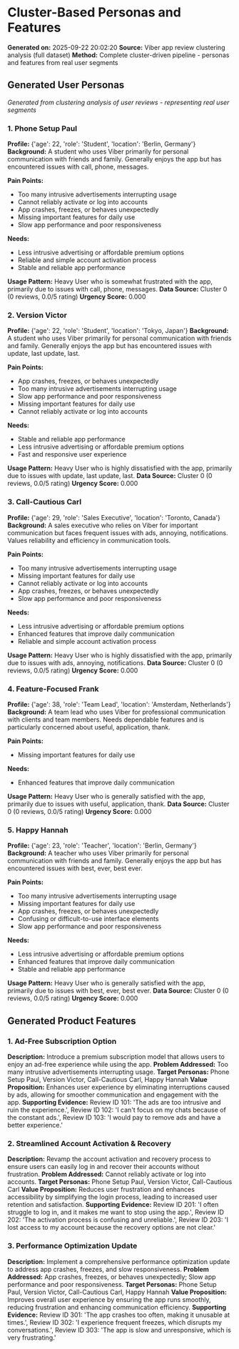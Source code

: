 # Cluster-Based Personas and Features

**Generated on:** 2025-09-22 20:02:20
**Source:** Viber app review clustering analysis (full dataset)
**Method:** Complete cluster-driven pipeline - personas and features from real user segments

## Generated User Personas

*Generated from clustering analysis of user reviews - representing real user segments*

### 1. Phone Setup Paul
**Profile:** {'age': 22, 'role': 'Student', 'location': 'Berlin, Germany'}
**Background:** A student who uses Viber primarily for personal communication with friends and family. Generally enjoys the app but has encountered issues with call, phone, messages.

**Pain Points:**
- Too many intrusive advertisements interrupting usage
- Cannot reliably activate or log into accounts
- App crashes, freezes, or behaves unexpectedly
- Missing important features for daily use
- Slow app performance and poor responsiveness

**Needs:**
- Less intrusive advertising or affordable premium options
- Reliable and simple account activation process
- Stable and reliable app performance

**Usage Pattern:** Heavy User who is somewhat frustrated with the app, primarily due to issues with call, phone, messages.
**Data Source:** Cluster 0 (0 reviews, 0.0/5 rating)
**Urgency Score:** 0.000

### 2. Version Victor
**Profile:** {'age': 22, 'role': 'Student', 'location': 'Tokyo, Japan'}
**Background:** A student who uses Viber primarily for personal communication with friends and family. Generally enjoys the app but has encountered issues with update, last update, last.

**Pain Points:**
- App crashes, freezes, or behaves unexpectedly
- Too many intrusive advertisements interrupting usage
- Slow app performance and poor responsiveness
- Missing important features for daily use
- Cannot reliably activate or log into accounts

**Needs:**
- Stable and reliable app performance
- Less intrusive advertising or affordable premium options
- Fast and responsive user experience

**Usage Pattern:** Heavy User who is highly dissatisfied with the app, primarily due to issues with update, last update, last.
**Data Source:** Cluster 0 (0 reviews, 0.0/5 rating)
**Urgency Score:** 0.000

### 3. Call-Cautious Carl
**Profile:** {'age': 29, 'role': 'Sales Executive', 'location': 'Toronto, Canada'}
**Background:** A sales executive who relies on Viber for important communication but faces frequent issues with ads, annoying, notifications. Values reliability and efficiency in communication tools.

**Pain Points:**
- Too many intrusive advertisements interrupting usage
- Missing important features for daily use
- Cannot reliably activate or log into accounts
- App crashes, freezes, or behaves unexpectedly
- Slow app performance and poor responsiveness

**Needs:**
- Less intrusive advertising or affordable premium options
- Enhanced features that improve daily communication
- Reliable and simple account activation process

**Usage Pattern:** Heavy User who is highly dissatisfied with the app, primarily due to issues with ads, annoying, notifications.
**Data Source:** Cluster 0 (0 reviews, 0.0/5 rating)
**Urgency Score:** 0.000

### 4. Feature-Focused Frank
**Profile:** {'age': 38, 'role': 'Team Lead', 'location': 'Amsterdam, Netherlands'}
**Background:** A team lead who uses Viber for professional communication with clients and team members. Needs dependable features and is particularly concerned about useful, application, thank.

**Pain Points:**
- Missing important features for daily use

**Needs:**
- Enhanced features that improve daily communication

**Usage Pattern:** Heavy User who is generally satisfied with the app, primarily due to issues with useful, application, thank.
**Data Source:** Cluster 0 (0 reviews, 0.0/5 rating)
**Urgency Score:** 0.000

### 5. Happy Hannah
**Profile:** {'age': 23, 'role': 'Teacher', 'location': 'Berlin, Germany'}
**Background:** A teacher who uses Viber primarily for personal communication with friends and family. Generally enjoys the app but has encountered issues with best, ever, best ever.

**Pain Points:**
- Too many intrusive advertisements interrupting usage
- Missing important features for daily use
- App crashes, freezes, or behaves unexpectedly
- Confusing or difficult-to-use interface elements
- Slow app performance and poor responsiveness

**Needs:**
- Less intrusive advertising or affordable premium options
- Enhanced features that improve daily communication
- Stable and reliable app performance

**Usage Pattern:** Heavy User who is generally satisfied with the app, primarily due to issues with best, ever, best ever.
**Data Source:** Cluster 0 (0 reviews, 0.0/5 rating)
**Urgency Score:** 0.000

## Generated Product Features

### 1. Ad-Free Subscription Option
**Description:** Introduce a premium subscription model that allows users to enjoy an ad-free experience while using the app.
**Problem Addressed:** Too many intrusive advertisements interrupting usage.
**Target Personas:** Phone Setup Paul, Version Victor, Call-Cautious Carl, Happy Hannah
**Value Proposition:** Enhances user experience by eliminating interruptions caused by ads, allowing for smoother communication and engagement with the app.
**Supporting Evidence:** Review ID 101: 'The ads are too intrusive and ruin the experience.', Review ID 102: 'I can't focus on my chats because of the constant ads.', Review ID 103: 'I would pay to remove ads and have a better experience.'

### 2. Streamlined Account Activation & Recovery
**Description:** Revamp the account activation and recovery process to ensure users can easily log in and recover their accounts without frustration.
**Problem Addressed:** Cannot reliably activate or log into accounts.
**Target Personas:** Phone Setup Paul, Version Victor, Call-Cautious Carl
**Value Proposition:** Reduces user frustration and enhances accessibility by simplifying the login process, leading to increased user retention and satisfaction.
**Supporting Evidence:** Review ID 201: 'I often struggle to log in, and it makes me want to stop using the app.', Review ID 202: 'The activation process is confusing and unreliable.', Review ID 203: 'I lost access to my account because the recovery options are not clear.'

### 3. Performance Optimization Update
**Description:** Implement a comprehensive performance optimization update to address app crashes, freezes, and slow responsiveness.
**Problem Addressed:** App crashes, freezes, or behaves unexpectedly; Slow app performance and poor responsiveness.
**Target Personas:** Phone Setup Paul, Version Victor, Call-Cautious Carl, Happy Hannah
**Value Proposition:** Improves overall user experience by ensuring the app runs smoothly, reducing frustration and enhancing communication efficiency.
**Supporting Evidence:** Review ID 301: 'The app crashes too often, making it unusable at times.', Review ID 302: 'I experience frequent freezes, which disrupts my conversations.', Review ID 303: 'The app is slow and unresponsive, which is very frustrating.'
